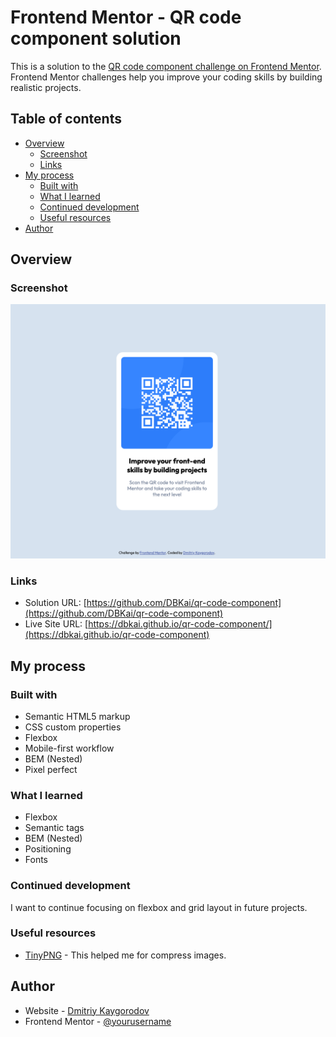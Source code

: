 # Frontend Mentor - QR code component solution

This is a solution to the [QR code component challenge on Frontend Mentor](https://www.frontendmentor.io/challenges/qr-code-component-iux_sIO_H). Frontend Mentor challenges help you improve your coding skills by building realistic projects.

## Table of contents

- [Overview](#overview)
  - [Screenshot](#screenshot)
  - [Links](#links)
- [My process](#my-process)
  - [Built with](#built-with)
  - [What I learned](#what-i-learned)
  - [Continued development](#continued-development)
  - [Useful resources](#useful-resources)
- [Author](#author)

## Overview

### Screenshot

![](./images/screenshot.png)

### Links

- Solution URL: [https://github.com/DBKai/qr-code-component](https://github.com/DBKai/qr-code-component)
- Live Site URL: [https://dbkai.github.io/qr-code-component/](https://dbkai.github.io/qr-code-component)
## My process

### Built with

- Semantic HTML5 markup
- CSS custom properties
- Flexbox
- Mobile-first workflow
- BEM (Nested)
- Pixel perfect

### What I learned

- Flexbox
- Semantic tags
- BEM (Nested)
- Positioning
- Fonts

### Continued development

I want to continue focusing on flexbox and grid layout in future projects.

### Useful resources

- [TinyPNG](https://tinypng.com/) - This helped me for compress images.

## Author

- Website - [Dmitriy Kaygorodov](https://dkay.ru)
- Frontend Mentor - [@yourusername](https://www.frontendmentor.io/profile/DBKai)
